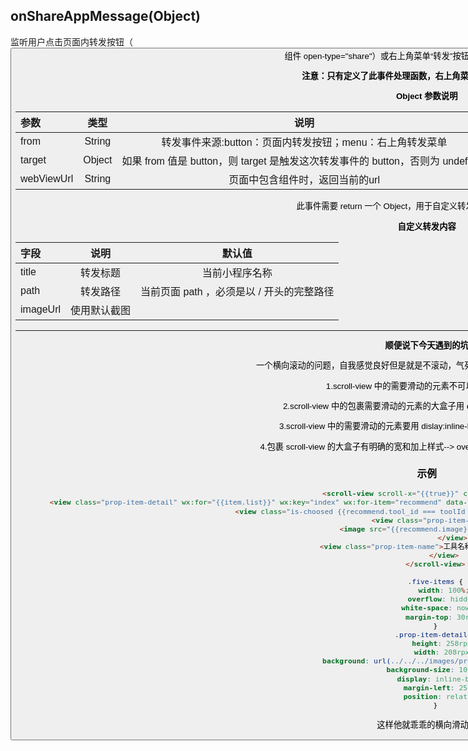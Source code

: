 ## onShareAppMessage(Object)

监听用户点击页面内转发按钮（<button> 组件 open-type="share"）或右上角菜单“转发”按钮的行为，并自定义转发内容

**注意：只有定义了此事件处理函数，右上角菜单才会显示“转发”按钮**

**Object 参数说明**

参数|类型|说明
:-|:--:|:-:
from|String|转发事件来源:button：页面内转发按钮；menu：右上角转发菜单
target|Object|如果 from 值是 button，则 target 是触发这次转发事件的 button，否则为 undefined
webViewUrl|String|页面中包含<web-view>组件时，返回当前<web-view>的url


此事件需要 return 一个 Object，用于自定义转发内容，返回内容如下：

**自定义转发内容**

字段|说明|默认值
:-|:--:|:-:
title|转发标题|当前小程序名称
path|转发路径|当前页面 path ，必须是以 / 开头的完整路径
imageUrl|使用默认截图


******

**顺便说下今天遇到的坑**

一个<scroll-view>横向滚动的问题，自我感觉良好但是就是不滚动，气死宝宝了，后来查了才发现有问题。

1.scroll-view 中的需要滑动的元素不可以用 float 浮动；

2.scroll-view 中的包裹需要滑动的元素的大盒子用 display:flex; 是没有作用的；

3.scroll-view 中的需要滑动的元素要用 dislay:inline-block; 进行元素的横向编排；

4.包裹 scroll-view 的大盒子有明确的宽和加上样式-->  overflow:hidden;white-space:nowrap;

### 示例

```html
    <scroll-view scroll-x="{{true}}" class="five-scroll">
		<view class="prop-item-detail" wx:for="{{item.list}}" wx:key="index" wx:for-item="recommend" data-toolName="{{recommend.name}}" data-toolId="{{recommend.tool_id}}" bindtap="chooseTool">
			<view class="is-choosed {{recommend.tool_id === toolId ? 'tool-choosed' : 'tool-no-choosed'}}"></view>
			<view class="prop-item-img-container">
				<image src="{{recommend.image}}" class="prop-item-img" />
			</view>
			<view class="prop-item-name">工具名称：{{recommend.name}}</view>
		</view>
    </scroll-view>
```


```css
    .five-items {
        width: 100%;
        overflow: hidden;
        white-space: nowrap;
        margin-top: 30rpx;
    }
    .prop-item-detail {
        height: 258rpx;
        width: 208rpx;
        background: url(../../../images/prop-item.png) no-repeat;
        background-size: 100% 100%;
        display: inline-block;
        margin-left: 25rpx;
        position: relative;
    }

```

这样他就乖乖的横向滑动了
